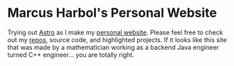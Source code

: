# Marcus Harbol's Personal Website
Trying out [Astro](https://astro.build/) as I make my [personal website](https://mharbol.github.io/).
Please feel free to check out my [repos](https://github.com/mharbol?tab=repositories),
source code, and highlighted projects.
If it looks like this site that was made by a mathematician working as a backend Java engineer
turned C++ engineer... you are totally right.
